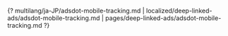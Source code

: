 {? multilang/ja-JP/adsdot-mobile-tracking.md | localized/deep-linked-ads/adsdot-mobile-tracking.md | pages/deep-linked-ads/adsdot-mobile-tracking.md ?}
